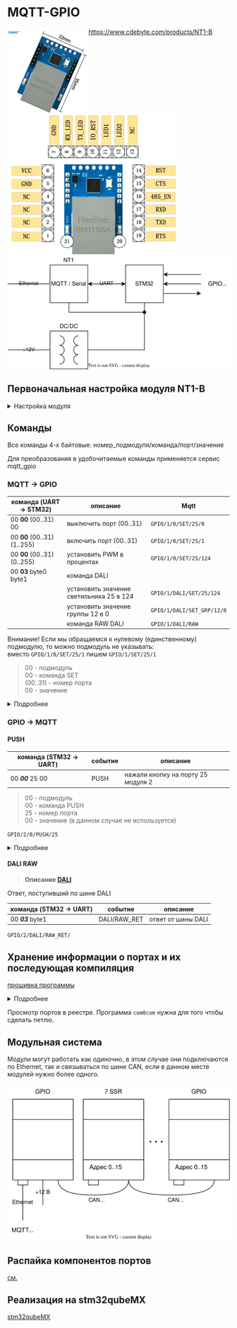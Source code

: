 # MQTT-GPIO

<img align="left"  src="img_1.png">

<img align="left"  src="nt_pad.png">


https://www.cdebyte.com/products/NT1-B

![](gpio1.svg)

## Первоначальная настройка модуля NT1-B

<details><summary>Настройка модуля</summary>

Первоначально модуль сидит на статическом адресе 192.168.3.3
настраиваем сеть компа и заходим

![](nt1b_mqtt_settings.png)

Настоятельно рекомендую настроить именно автоматическое получение адреса по DHCP.

Устанавливаем там где 0, нужный нам порядковый номер модуля и нажимаем submit,
пароль для сохранения 123456 после чего перезагружаем по питанию.

В сети его потом можно будет найти по доменному имени MAC адресу:
![](mac-domain.png)

</details>

## Команды

Все команды 4-х байтовые: номер_подмодуля/команда/порт/значение

Для преобразования в удобочитаемые команды применяется сервис mqtt_gpio

### MQTT -> GPIO

| команда (UART -> STM32)     | описание                                 | Mqtt                       |
|-----------------------------|------------------------------------------|----------------------------|
| 00 **00** (00..31) 00       | выключить порт (00..31)                  | `GPIO/1/0/SET/25/0`        |
| 00 **00** (00..31) (1..255) | включить порт (00..31)                   | `GPIO/1/0/SET/25/1`        |
| 00 **00** (00..31) (0..255) | установить PWM в процентах               | `GPIO/1/0/SET/25/124`      |
| 00 **03** byte0 byte1       | команда DALI                             |                            |
|                             | установить значение светильника 25 в 124 | `GPIO/1/DALI/SET/25/124`   |
|                             | установить значение группы 12 в 0        | `GPIO/1/DALI/SET_GRP/12/0` |
|                             | команда RAW DALI                         | `GPIO/1/DALI/RAW`          |

Внимание! Если мы обращаемся к нулевому (единственному) подмодулю, то можно подмодуль не указывать:  
вместо `GPIO/1/0/SET/25/1` пишем `GPIO/1/SET/25/1`

> 00 - подмодуль  
> 00 - команда SET  
> (00..31) - номер порта  
> 00 - значение

<details><summary>Подробнее</summary>

![](mqtt_messages_receive.svg)

</details>

### GPIO -> MQTT

#### PUSH

| команда (STM32 -> UART) | событие      | описание                           |
|-------------------------|--------------|------------------------------------|
| 00 **_00_** 25 00       | PUSH         | нажали кнопку на порту 25 модуля 2 |

> 00 - подмодуль  
> 00 - команда PUSH  
> 25 - номер порта  
> 00 - значение (в данном случае не используется)

`GPIO/2/0/PUSH/25`

<details><summary>Подробнее</summary>

![](mqtt_messages_event.svg)

</details>

#### DALI RAW

> **Описание [DALI](dali/readme.md)**

Ответ, поступивший по шине DALI

| команда (STM32 -> UART) | событие      | описание           |
|-------------------------|--------------|--------------------|
| 00 **_03_** byte1       | DALI/RAW_RET | ответ от шины DALI |

`GPIO/2/DALI/RAW_RET/`

## Хранение информации о портах и их последующая компиляция

[прошивка программы](write_fw/readme.md)

<details><summary>Подробнее</summary>

```yaml
0: [ "button", "output", "led_button_led", "gpio_exti15" ]                         # PB15
1: [ "button", "output", "led_button", "gpio_exti14" ]                             # PB14
2: [ "button", "output", "led_button_led", "gpio_exti12" ]                         # PB12
3: [ "button", "output", "led_button", "gpio_exti10" ]                             # PB10
4: [ "button", "output", "led_button_led", "tim3_ch4", "gpio_exti1" ]              # PB1
5: [ "button", "output", "led_button", "tim3_ch3", "gpio_exti0" ]                  # PB0
6: [ "button", "output", "led_button_led", "gpio_exti13" ]                         # PB13
7: [ "button", "output", "led_button", "gpio_exti11" ]                             # PB11
8: [ "button", "output", "led_button_led", "gpio_exti2" ]                          # PB2
9: [ "button", "output", "led_button" , "tim3_ch2", "gpio_exti7" ]                 # PA7
10: [ "button", "output", "led_button_led", "tim3_ch1", "gpio_exti6" ]             # PA6
11: [ "button", "output", "led_button", "gpio_exti8" ]                             # PB8
12: [ "button", "output", "led_button_led", "gpio_exti7" ]                         # PB7
13: [ "button", "output", "led_button", "gpio_exti4" ]                             # PB4
14: [ "button", "output", "led_button_led", "gpio_exti5" ]                         # PA5
15: [ "button", "output", "led_button", "gpio_exti9" ]                             # PB9
16: [ "button", "output", "led_button_led", "gpio_exti6" ]                         # PB6
17: [ "button", "output", "led_button", "gpio_exti3" ]                             # PB3
18: [ "button", "output", "led_button_led", "gpio_exti15" ]                        # PA15
19: [ "button", "output", "led_button", "gpio_exti14" ]                            # PC14
20: [ "button", "output", "led_button_led", "gpio_exti3" ]                         # PA3
21: [ "button", "output", "led_button", "gpio_exti2" ]                             # PA2
```

```json
{
  "0": {
    "type": "button",
    "active_level": 0,
    "long_press": 0
  },
  "1": {
    "type": "output",
    "active_level": 0
  },
  "2": {
    "type": "led_button",
    "active_level": 0
  },
  "3": {
    "type": "led_button_led"
  },
  "4": {
    "type": "counter",
    "active_level": 0,
    "tick": 1000
  }
}
```

</details>



Просмотр портов в реестре. Программа `com0com` нужна для того чтобы сделать петлю.


## Модульная система

Модули могут работать как одиночно, в этом случае они подключаются по Ethernet, так и связываться по шине CAN, если в
данном месте модулей нужно более одного.

![](can_modules.svg)

## Распайка компонентов портов

[см.](gpio_pic/readme.md)

## Реализация на stm32qubeMX

[stm32qubeMX](stm32qube/readme.md)

